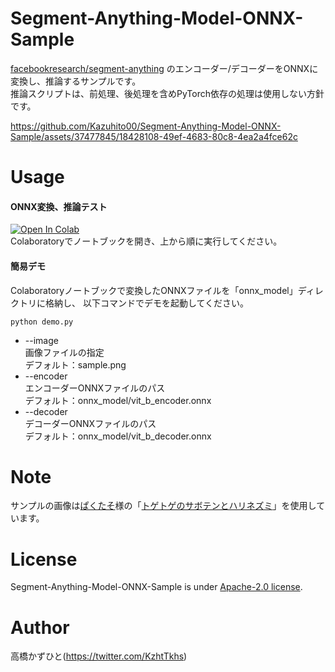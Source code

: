 # Segment-Anything-Model-ONNX-Sample
[facebookresearch/segment-anything](https://github.com/facebookresearch/segment-anything) のエンコーダー/デコーダーをONNXに変換し、推論するサンプルです。<br>
推論スクリプトは、前処理、後処理を含めPyTorch依存の処理は使用しない方針です。

https://github.com/Kazuhito00/Segment-Anything-Model-ONNX-Sample/assets/37477845/18428108-49ef-4683-80c8-4ea2a4fce62c

# Usage
#### ONNX変換、推論テスト
[![Open In Colab](https://colab.research.google.com/assets/colab-badge.svg)](https://colab.research.google.com/github/Kazuhito00/Segment-Anything-Model-ONNX-Sample/blob/main/Segment-Anything-Model-ONNX.ipynb)<br>
Colaboratoryでノートブックを開き、上から順に実行してください。<br>

#### 簡易デモ
Colaboratoryノートブックで変換したONNXファイルを「onnx_model」ディレクトリに格納し、
以下コマンドでデモを起動してください。<br>
```
python demo.py
```
* --image<br>
画像ファイルの指定<br>
デフォルト：sample.png
* --encoder<br>
エンコーダーONNXファイルのパス<br>
デフォルト：onnx_model/vit_b_encoder.onnx
* --decoder<br>
デコーダーONNXファイルのパス<br>
デフォルト：onnx_model/vit_b_decoder.onnx

# Note
サンプルの画像は[ぱくたそ](https://www.pakutaso.com/)様の「[トゲトゲのサボテンとハリネズミ](https://www.pakutaso.com/20190257050post-19488.html)」を使用しています。

# License 
Segment-Anything-Model-ONNX-Sample is under [Apache-2.0 license](LICENSE).

# Author
高橋かずひと(https://twitter.com/KzhtTkhs)
